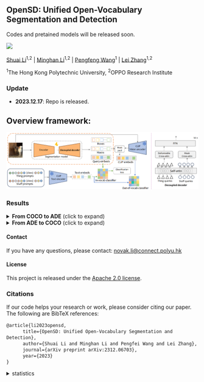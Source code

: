 

      
## OpenSD: Unified Open-Vocabulary Segmentation and Detection


Codes and pretained models will be released soon. 

<a href="https://arxiv.org/abs/2312.06703"><img src='https://img.shields.io/badge/Paper-Arxiv-red'></a> 

[Shuai Li](https://scholar.google.com.hk/citations?hl=zh-CN&user=Bd73ldQAAAAJ)<sup>1,2</sup> | [Minghan Li](https://scholar.google.com/citations?user=LhdBgMAAAAAJ&hl=en)<sup>1,2</sup> | [Pengfeng Wang](https://scholar.google.com/citations?user=zAAYwRYAAAAJ&hl=en)<sup>1</sup> | [Lei Zhang](https://www4.comp.polyu.edu.hk/~cslzhang/)<sup>1,2</sup>

<sup>1</sup>The Hong Kong Polytechnic University, <sup>2</sup>OPPO Research Institute



### Update
- **2023.12.17**: Repo is released.


## Overview framework:
![OpenSD](figs/framework.png)



### Results



<details>
<summary><strong>From COCO to ADE</strong> (click to expand) </summary>


</details>

<details>
<summary><strong>From ADE to COCO</strong> (click to expand) </summary>


</details>


#### Contact
If you have any questions, please contact: novak.li@connect.polyu.hk

#### License
This project is released under the [Apache 2.0 license](LICENSE).

### Citations
If our code helps your research or work, please consider citing our paper.
The following are BibTeX references:

```
@article{li2023opensd,
      title={OpenSD: Unified Open-Vocabulary Segmentation and Detection}, 
      author={Shuai Li and Minghan Li and Pengfei Wang and Lei Zhang},
      journal={arXiv preprint arXiv:2312.06703},
      year={2023}
}
```


<details>
<summary>statistics</summary>

![visitors](https://visitor-badge.laobi.icu/badge?page_id=strongwolf/OpenSD)

</details>